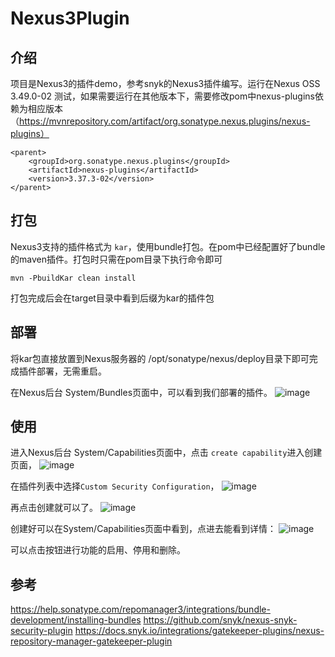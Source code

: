 # Nexus3Plugin
## 介绍
项目是Nexus3的插件demo，参考snyk的Nexus3插件编写。运行在Nexus OSS 3.49.0-02 测试，如果需要运行在其他版本下，需要修改pom中nexus-plugins依赖为相应版本（https://mvnrepository.com/artifact/org.sonatype.nexus.plugins/nexus-plugins）

````
<parent>
    <groupId>org.sonatype.nexus.plugins</groupId>
    <artifactId>nexus-plugins</artifactId>
    <version>3.37.3-02</version>
</parent>
````
## 打包
Nexus3支持的插件格式为 `kar`，使用bundle打包。在pom中已经配置好了bundle的maven插件。打包时只需在pom目录下执行命令即可
````
mvn -PbuildKar clean install
````
打包完成后会在target目录中看到后缀为kar的插件包

## 部署
将kar包直接放置到Nexus服务器的 /opt/sonatype/nexus/deploy目录下即可完成插件部署，无需重启。

在Nexus后台 System/Bundles页面中，可以看到我们部署的插件。
![image](https://github.com/tiaotiao97/Nexus3Plugin/assets/20039777/6b09bf38-d0da-4af1-b6b2-7773d10c4edd)


## 使用

进入Nexus后台 System/Capabilities页面中，点击 `create capability`进入创建页面，
![image](https://github.com/tiaotiao97/Nexus3Plugin/assets/20039777/99ec2958-b199-42b7-a420-747ee4ac18db)


在插件列表中选择`Custom Security Configuration`，
![image](https://github.com/tiaotiao97/Nexus3Plugin/assets/20039777/0fe9529b-d1b2-4cc8-867b-16373e055020)


再点击创建就可以了。
![image](https://github.com/tiaotiao97/Nexus3Plugin/assets/20039777/4411e388-eb7d-45e5-8b75-837262b11efc)


创建好可以在System/Capabilities页面中看到，点进去能看到详情：
![image](https://github.com/tiaotiao97/Nexus3Plugin/assets/20039777/c1702800-9042-4925-87c2-9caeb26f20fd)

可以点击按钮进行功能的启用、停用和删除。


## 参考
https://help.sonatype.com/repomanager3/integrations/bundle-development/installing-bundles
https://github.com/snyk/nexus-snyk-security-plugin
https://docs.snyk.io/integrations/gatekeeper-plugins/nexus-repository-manager-gatekeeper-plugin
